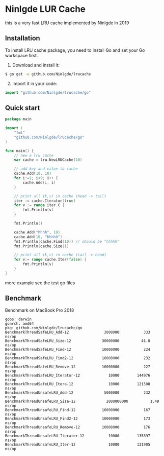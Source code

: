 # Ninlgde LUR Cache
this is a very fast LRU cache implemented by Ninlgde in 2019

## Installation
To install LRU cache package, you need to install Go and set your Go workspace first.

1. Download and install it:

```sh
$ go get -u github.com/Ninlgde/lrucache
```

2. Import it in your code:

```go
import "github.com/Ninlgde/lrucache/go"
```

## Quick start

```go
package main

import (
	"fmt"
	"github.com/Ninlgde/lrucache/go"
)

func main() {
	// new a lru cache
	var cache = lru.NewLRUCache(10)

	// add key and value to cache
	cache.Add(10, 10)
	for i:=1; i<9; i++ {
		cache.Add(i, i)
	}

	// print all (k,v) in cache (head -> tail)
	iter := cache.Iterator(true)
	for v := range iter.C {
		fmt.Println(v)
	}

	fmt.Println()

	cache.Add("hhhh", 10)
	cache.Add(10, "hhhhh")
	fmt.Println(cache.Find(10)) // should be "hhhhh"
	fmt.Println(cache.Size())

	// print all (k,v) in cache (tail -> head)
	for v:= range cache.Iter(false) {
		fmt.Println(v)
	}
}
```

more example see the test go files

## Benchmark
Benchmark on MacBook Pro 2018

```
goos: darwin
goarch: amd64
pkg: github.com/Ninlgde/lrucache/go
BenchmarkThreadSafeLRU_Add-12           	 3000000	       333 ns/op
BenchmarkThreadSafeLRU_Size-12          	30000000	      41.8 ns/op
BenchmarkThreadSafeLRU_Find-12          	10000000	       224 ns/op
BenchmarkThreadSafeLRU_Find2-12         	10000000	       232 ns/op
BenchmarkThreadSafeLRU_Remove-12        	10000000	       227 ns/op
BenchmarkThreadSafeLRU_Iterator-12      	   10000	    144976 ns/op
BenchmarkThreadSafeLRU_Itera-12         	   10000	    121500 ns/op
BenchmarkThreadUnsafeLRU_Add-12         	 5000000	       232 ns/op
BenchmarkThreadUnsafeLRU_Size-12              2000000000	      1.49 ns/op
BenchmarkThreadUnsafeLRU_Find-12        	10000000	       167 ns/op
BenchmarkThreadUnsafeLRU_Find2-12       	10000000	       173 ns/op
BenchmarkThreadUnsafeLRU_Remove-12      	10000000	       176 ns/op
BenchmarkThreadUnsafeLRU_Iterator-12    	   10000	    135897 ns/op
BenchmarkThreadUnsafeLRU_Iter-12        	   10000	    131905 ns/op
```
